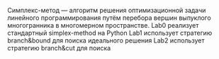 Симплекс-метод — алгоритм решения оптимизационной задачи линейного программирования путём перебора вершин выпуклого многогранника в многомерном пространстве.
Lab0 реализует стандартный simplex-method на Python
Lab1 использует стратегию branch&bound для поиска идеального решения
Lab2 использует стратегию branch&cut для поиска
